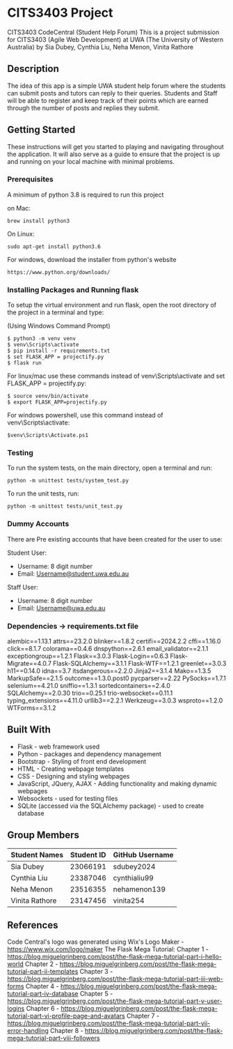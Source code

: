 
# CITS3403 Project
CITS3403 CodeCentral (Student Help Forum)
This is a project submission for CITS3403 (Agile Web Development) at UWA (The University of Western Australia) by Sia Dubey, Cynthia Liu, Neha Menon, Vinita Rathore

## Description

The idea of this app is a simple UWA student help forum where the students can submit posts and tutors can reply to their queries. Students and Staff will be able to register and keep track of their points which are earned through the number of posts and replies they submit.

## Getting Started

These instructions will get you started to playing and navigating throughout the application. It will also serve as a guide to ensure that the project is up and running on your local machine with minimal problems.

### Prerequisites

A minimum of python 3.8 is required to run this project

on Mac:

```
brew install python3
```

On Linux:

```
sudo apt-get install python3.6
```

For windows, download the installer from python's website

```
https://www.python.org/downloads/
```


### Installing Packages and Running flask

To setup the virtual environment and run flask, open the root directory of the project in a terminal and type:

(Using Windows Command Prompt)

```
$ python3 -m venv venv
$ venv\Scripts\activate
$ pip install -r requirements.txt
$ set FLASK_APP = projectify.py 
$ flask run
```
For linux/mac use these commands instead of venv\Scripts\activate and set FLASK_APP = projectify.py:
```
$ source venv/bin/activate
$ export FLASK_APP=projectify.py
```
For windows powershell, use this command instead of venv\Scripts\activate:

```
$venv\Scripts\Activate.ps1
```


### Testing

To run the system tests, on the main directory, open a terminal and run:

```
python -m unittest tests/system_test.py
```

To run the unit tests, run:

```
python -m unittest tests/unit_test.py
```


### Dummy Accounts

There are Pre existing accounts that have been created for the user to use:

Student User:
* Username: 8 digit number
* Email: Username@student.uwa.edu.au

Staff User:
* Username: 8 digit number
* Email: Username@uwa.edu.au

### Dependencies -> requirements.txt file
alembic==1.13.1
attrs==23.2.0
blinker==1.8.2
certifi==2024.2.2
cffi==1.16.0
click==8.1.7
colorama==0.4.6
dnspython==2.6.1
email_validator==2.1.1
exceptiongroup==1.2.1
Flask==3.0.3
Flask-Login==0.6.3
Flask-Migrate==4.0.7
Flask-SQLAlchemy==3.1.1
Flask-WTF==1.2.1
greenlet==3.0.3
h11==0.14.0
idna==3.7
itsdangerous==2.2.0
Jinja2==3.1.4
Mako==1.3.5
MarkupSafe==2.1.5
outcome==1.3.0.post0
pycparser==2.22
PySocks==1.7.1
selenium==4.21.0
sniffio==1.3.1
sortedcontainers==2.4.0
SQLAlchemy==2.0.30
trio==0.25.1
trio-websocket==0.11.1
typing_extensions==4.11.0
urllib3==2.2.1
Werkzeug==3.0.3
wsproto==1.2.0
WTForms==3.1.2



## Built With

* Flask - web framework used
* Python - packages and dependency management 
* Bootstrap - Styling of front end development
* HTML - Creating webpage templates
* CSS - Designing and styling webpages
* JavaScript, JQuery, AJAX - Adding functionality and making dynamic webpages
* Websockets - used for testing files 
* SQLite (accessed via the SQLAlchemy package) - used to create database

## Group Members

| Student Names | Student ID    | GitHub Username |
| ------------- |---------------| ----------------|
| Sia Dubey     | 23066191      |  sdubey2024     |
| Cynthia Liu   | 23387046      |  cynthialiu99   |
| Neha Menon    | 23516355      |  nehamenon139   |
| Vinita Rathore| 23147456      |  vinita254      |

## References
Code Central's logo was generated using Wix's Logo Maker - https://www.wix.com/logo/maker
The Flask Mega Tutorial: 
Chapter 1 - https://blog.miguelgrinberg.com/post/the-flask-mega-tutorial-part-i-hello-world
Chapter 2 - https://blog.miguelgrinberg.com/post/the-flask-mega-tutorial-part-ii-templates
Chapter 3 - https://blog.miguelgrinberg.com/post/the-flask-mega-tutorial-part-iii-web-forms
Chapter 4 - https://blog.miguelgrinberg.com/post/the-flask-mega-tutorial-part-iv-database
Chapter 5 - https://blog.miguelgrinberg.com/post/the-flask-mega-tutorial-part-v-user-logins
Chapter 6 - https://blog.miguelgrinberg.com/post/the-flask-mega-tutorial-part-vi-profile-page-and-avatars
Chapter 7 - https://blog.miguelgrinberg.com/post/the-flask-mega-tutorial-part-vii-error-handling
Chapter 8 - https://blog.miguelgrinberg.com/post/the-flask-mega-tutorial-part-viii-followers


